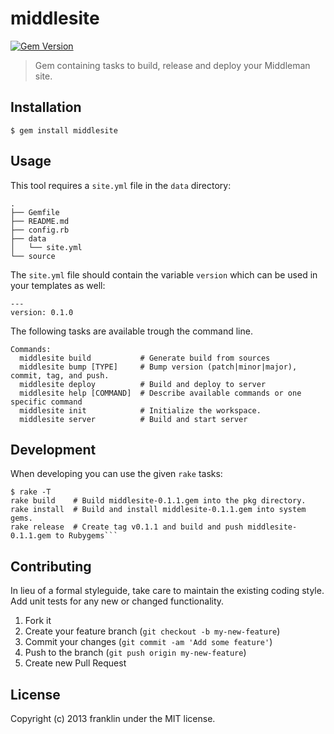 # middlesite

[![Gem Version](https://badge.fury.io/rb/middlesite.png)](http://badge.fury.io/rb/middlesite)

> Gem containing tasks to build, release and deploy your Middleman site.

## Installation

```
$ gem install middlesite
```
## Usage

This tool requires a `site.yml` file in the `data` directory:

```
.
├── Gemfile
├── README.md
├── config.rb
├── data
│   └── site.yml
└── source
```
The `site.yml` file should contain the variable `version` which can be used in your templates as well:

```
---
version: 0.1.0
```

The following tasks are available trough the command line.

```
Commands:
  middlesite build           # Generate build from sources
  middlesite bump [TYPE]     # Bump version (patch|minor|major), commit, tag, and push.
  middlesite deploy          # Build and deploy to server
  middlesite help [COMMAND]  # Describe available commands or one specific command
  middlesite init            # Initialize the workspace.
  middlesite server          # Build and start server
```

## Development

When developing you can use the given `rake` tasks:

```
$ rake -T
rake build    # Build middlesite-0.1.1.gem into the pkg directory.
rake install  # Build and install middlesite-0.1.1.gem into system gems.
rake release  # Create tag v0.1.1 and build and push middlesite-0.1.1.gem to Rubygems```
```

## Contributing
In lieu of a formal styleguide, take care to maintain the existing coding style. Add unit tests for any new or changed functionality.

1. Fork it
2. Create your feature branch (`git checkout -b my-new-feature`)
3. Commit your changes (`git commit -am 'Add some feature'`)
4. Push to the branch (`git push origin my-new-feature`)
5. Create new Pull Request

## License
Copyright (c) 2013 franklin under the MIT license.
